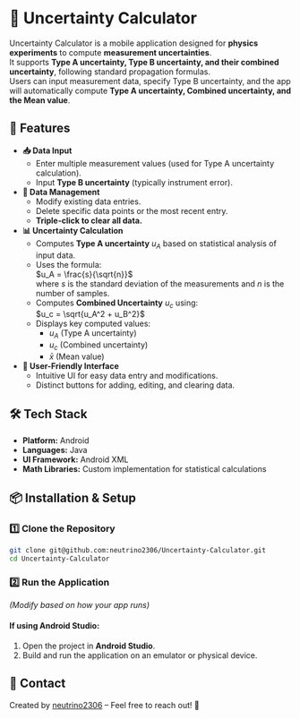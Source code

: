 ﻿# 🧮 Uncertainty Calculator

Uncertainty Calculator is a mobile application designed for **physics experiments** to compute **measurement uncertainties**.  
It supports **Type A uncertainty, Type B uncertainty, and their combined uncertainty**, following standard propagation formulas.  
Users can input measurement data, specify Type B uncertainty, and the app will automatically compute **Type A uncertainty, Combined uncertainty, and the Mean value**.

## 🚀 Features  
- **📥 Data Input**
  - Enter multiple measurement values (used for Type A uncertainty calculation).
  - Input **Type B uncertainty** (typically instrument error).
- **🔢 Data Management**
  - Modify existing data entries.
  - Delete specific data points or the most recent entry.
  - **Triple-click to clear all data.**
- **📊 Uncertainty Calculation**
  - Computes **Type A uncertainty** $u_A$ based on statistical analysis of input data.
  - Uses the formula:  
    $u_A = \frac{s}{\sqrt{n}}$  
    where $s$ is the standard deviation of the measurements and $n$ is the number of samples.
  - Computes **Combined Uncertainty** $u_c$ using:  
    $u_c = \sqrt{u_A^2 + u_B^2}$  
  - Displays key computed values:
    - $u_A$ (Type A uncertainty)
    - $u_c$ (Combined uncertainty)
    - $\bar{x}$ (Mean value)
- **🎨 User-Friendly Interface**
  - Intuitive UI for easy data entry and modifications.
  - Distinct buttons for adding, editing, and clearing data.

## 🛠️ Tech Stack  
- **Platform:** Android  
- **Languages:** Java
- **UI Framework:** Android XML  
- **Math Libraries:** Custom implementation for statistical calculations  

## 📦 Installation & Setup  

### 1️⃣ Clone the Repository  
```bash
git clone git@github.com:neutrino2306/Uncertainty-Calculator.git
cd Uncertainty-Calculator
```
### 2️⃣ Run the Application  
_(Modify based on how your app runs)_

#### If using Android Studio:
1. Open the project in **Android Studio**.
2. Build and run the application on an emulator or physical device.

## 📮 Contact  
Created by [neutrino2306](https://github.com/neutrino2306) – Feel free to reach out! 🚀
